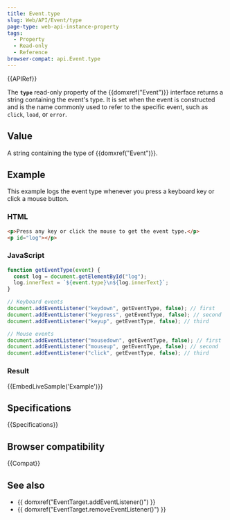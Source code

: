 ```yaml
---
title: Event.type
slug: Web/API/Event/type
page-type: web-api-instance-property
tags:
  - Property
  - Read-only
  - Reference
browser-compat: api.Event.type
---
```


{{APIRef}}

The **`type`** read-only property of the {{domxref("Event")}}
interface returns a string containing the event's type. It is set when the event is
constructed and is the name commonly used to refer to the specific event, such as
`click`, `load`, or `error`.

## Value

A string containing the type of {{domxref("Event")}}.

## Example

This example logs the event type whenever you press a keyboard key or click a mouse
button.

### HTML

```html
<p>Press any key or click the mouse to get the event type.</p>
<p id="log"></p>
```

### JavaScript

```js
function getEventType(event) {
  const log = document.getElementById("log");
  log.innerText = `${event.type}\n${log.innerText}`;
}

// Keyboard events
document.addEventListener("keydown", getEventType, false); // first
document.addEventListener("keypress", getEventType, false); // second
document.addEventListener("keyup", getEventType, false); // third

// Mouse events
document.addEventListener("mousedown", getEventType, false); // first
document.addEventListener("mouseup", getEventType, false); // second
document.addEventListener("click", getEventType, false); // third
```

### Result

{{EmbedLiveSample('Example')}}

## Specifications

{{Specifications}}

## Browser compatibility

{{Compat}}

## See also

- {{ domxref("EventTarget.addEventListener()") }}
- {{ domxref("EventTarget.removeEventListener()") }}
